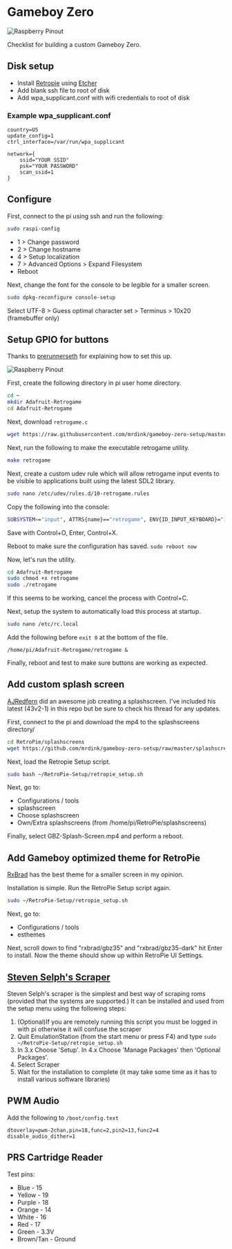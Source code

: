 # Gameboy Zero

![Raspberry Pinout](https://raw.githubusercontent.com/mrdink/gameboy-zero-setup/master/img/gameboy-zero.png "Gameboy Zero")

Checklist for building a custom Gameboy Zero.

## Disk setup

* Install [Retropie](https://retropie.org.uk/download/) using [Etcher](https://etcher.io/)
* Add blank ssh file to root of disk
* Add wpa_supplicant.conf with wifi credentials to root of disk

### Example wpa_supplicant.conf

```
country=US
update_config=1
ctrl_interface=/var/run/wpa_supplicant

network={
	ssid="YOUR SSID"
	psk="YOUR PASSWORD"
	scan_ssid=1
}
```

## Configure

First, connect to the pi using ssh and run the following:

```bash
sudo raspi-config
```

* 1 > Change password
* 2 > Change hostname
* 4 > Setup localization
* 7 > Advanced Options > Expand Filesystem
* Reboot

Next, change the font for the console to be legible for a smaller screen.

```bash
sudo dpkg-reconfigure console-setup
```

Select UTF-8 > Guess optimal character set > Terminus > 10x20 (framebuffer only)

## Setup GPIO for buttons

Thanks to [prerunnerseth](http://www.sudomod.com/forum/viewtopic.php?t=57) for explaining how to set this up.

![Raspberry Pinout](https://raw.githubusercontent.com/mrdink/gameboy-zero-setup/master/img/gpio-pinout-vet.png "Raspberry Pinout")

First, create the following directory in pi user home directory.

```bash
cd ~
mkdir Adafruit-Retrogame
cd Adafruit-Retrogame
```

Next, download `retrogame.c`

```bash
wget https://raw.githubusercontent.com/mrdink/gameboy-zero-setup/master/retrogame.c
```

Next, run the following to make the executable retrogame utility.

```bash
make retrogame
```

Next, create a custom udev rule which will allow retrogame input events to be visible to applications built using the latest SDL2 library.

```bash
sudo nano /etc/udev/rules.d/10-retrogame.rules
```

Copy the following into the console:

```bash
SUBSYSTEM=="input", ATTRS{name}=="retrogame", ENV{ID_INPUT_KEYBOARD}="1"
```

Save with Control+O, Enter, Control+X.

Reboot to make sure the configuration has saved. `sudo reboot now`

Now, let's run the utility.

```bash
cd Adafruit-Retrogame
sudo chmod +x retrogame
sudo ./retrogame
```

If this seems to be working, cancel the process with Control+C.

Next, setup the system to automatically load this process at startup.

```bash
sudo nano /etc/rc.local
```

Add the following before `exit 0` at the bottom of the file.

```
/home/pi/Adafruit-Retrogame/retrogame &
```

Finally, reboot and test to make sure buttons are working as expected.

## Add custom splash screen

[AJRedfern](http://www.sudomod.com/forum/viewtopic.php?f=42&t=1440) did an awesome job creating a splashscreen. I've included his latest (43v2-1) in this repo but be sure to check his thread for any updates.

First, connect to the pi and download the mp4 to the splashscreens directory/

```bash
cd RetroPie/splashscreens
wget https://github.com/mrdink/gameboy-zero-setup/raw/master/splashscreens/GBZ-Splash-Screen.mp4
```

Next, load the Retropie Setup script.

```bash
sudo bash ~/RetroPie-Setup/retropie_setup.sh
```

Next, go to:

* Configurations / tools
* splashscreen
* Choose splashscreen
* Own/Extra splashscreens (from /home/pi/RetroPie/splashscreens)

Finally, select GBZ-Splash-Screen.mp4 and perform a reboot.

## Add Gameboy optimized theme for RetroPie

[RxBrad](http://sudomod.com/forum/viewtopic.php?t=1549) has the best theme for a smaller screen in my opinion.

Installation is simple. Run the RetroPie Setup script again.

```bash
sudo ~/RetroPie-Setup/retropie_setup.sh
```

Next, go to:

* Configurations / tools
* esthemes

Next, scroll down to find "rxbrad/gbz35" and "rxbrad/gbz35-dark" hit Enter to install. Now the theme should show up within RetroPie UI Settings.

## [Steven Selph's Scraper](https://github.com/retropie/retropie-setup/wiki/scraper#steven-selphs-scraper)

Steven Selph's scraper is the simplest and best way of scraping roms (provided that the systems are supported.) It can be installed and used from the setup menu using the following steps:

1. (Optional)If you are remotely running this script you must be logged in with pi otherwise it will confuse the scraper
1. Quit EmulationStation (from the start menu or press F4) and type `sudo ~/RetroPie-Setup/retropie_setup.sh`
1. In 3.x Choose 'Setup'. In 4.x Choose 'Manage Packages' then 'Optional Packages'.
1. Select Scraper
1. Wait for the installation to complete (it may take some time as it has to install various software libraries)

## PWM Audio

Add the following to `/boot/config.text`

```
dtoverlay=pwm-2chan,pin=18,func=2,pin2=13,func2=4
disable_audio_dither=1
```

## PRS Cartridge Reader

Test pins:

* Blue - 15
* Yellow - 19
* Purple - 18
* Orange - 14
* White - 16
* Red - 17
* Green - 3.3V
* Brown/Tan - Ground